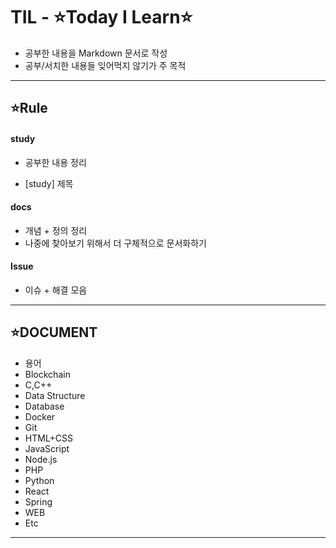 # TIL - ⭐Today I Learn⭐
- 공부한 내용을 Markdown 문서로 작성
- 공부/서치한 내용들 잊어먹지 않기가 주 목적

  
---


## ⭐Rule

#### study

- 공부한 내용 정리

- [study] 제목

  

#### docs

- 개념 + 정의 정리
- 나중에 찾아보기 위해서 더 구체적으로 문서화하기



#### Issue 

- 이슈 + 해결 모음
---

## ⭐DOCUMENT
- 용어  
- Blockchain
- C,C++  
- Data Structure  
- Database  
- Docker  
- Git  
- HTML+CSS  
- JavaScript  
- Node.js  
- PHP  
- Python  
- React  
- Spring  
- WEB  
- Etc  

---
